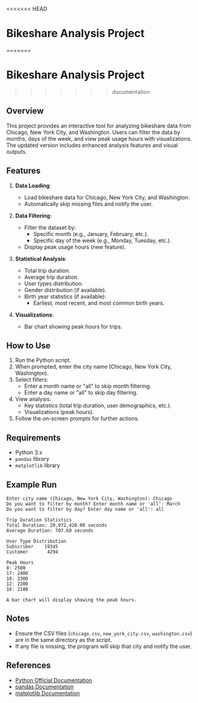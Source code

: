 <<<<<<< HEAD
# Bikeshare Analysis Project #
=======
# Bikeshare Analysis Project
>>>>>>> documentation

## Overview
This project provides an interactive tool for analyzing bikeshare data from Chicago, New York City, and Washington. Users can filter the data by months, days of the week, and view peak usage hours with visualizations. The updated version includes enhanced analysis features and visual outputs.

## Features
1. **Data Loading**:
   - Load bikeshare data for Chicago, New York City, and Washington.
   - Automatically skip missing files and notify the user.

2. **Data Filtering**:
   - Filter the dataset by:
     - Specific month (e.g., January, February, etc.).
     - Specific day of the week (e.g., Monday, Tuesday, etc.).
   - Display peak usage hours (new feature).

3. **Statistical Analysis**:
   - Total trip duration.
   - Average trip duration.
   - User types distribution.
   - Gender distribution (if available).
   - Birth year statistics (if available):
     - Earliest, most recent, and most common birth years.

4. **Visualizations**:
   - Bar chart showing peak hours for trips.

## How to Use
1. Run the Python script.
2. When prompted, enter the city name (Chicago, New York City, Washington).
3. Select filters:
   - Enter a month name or "all" to skip month filtering.
   - Enter a day name or "all" to skip day filtering.
4. View analysis:
   - Key statistics (total trip duration, user demographics, etc.).
   - Visualizations (peak hours).
5. Follow the on-screen prompts for further actions.

## Requirements
- Python 3.x
- `pandas` library
- `matplotlib` library

## Example Run
```
Enter city name (Chicago, New York City, Washington): Chicago
Do you want to filter by month? Enter month name or 'all': March
Do you want to filter by day? Enter day name or 'all': all

Trip Duration Statistics
Total Duration: 20,972,420.00 seconds
Average Duration: 707.60 seconds

User Type Distribution
Subscriber    19345
Customer       4294

Peak Hours
8: 2500
17: 2400
18: 2300
12: 2200
16: 2100

A bar chart will display showing the peak hours.
```

## Notes
- Ensure the CSV files (`chicago.csv`, `new_york_city.csv`, `washington.csv`) are in the same directory as the script.
- If any file is missing, the program will skip that city and notify the user.

## References
- [Python Official Documentation](https://docs.python.org/3/)
- [pandas Documentation](https://pandas.pydata.org/)
- [matplotlib Documentation](https://matplotlib.org/)


